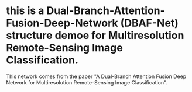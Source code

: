 # this is a Dual-Branch-Attention-Fusion-Deep-Network (DBAF-Net) structure demoe for  Multiresolution Remote-Sensing Image Classification.
This network comes from the paper "A Dual-Branch Attention Fusion Deep Network for Multiresolution Remote-Sensing Image Classification".
